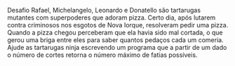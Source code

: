 Desafio
Rafael, Michelangelo, Leonardo e Donatello são tartarugas mutantes com superpoderes que adoram pizza. Certo dia, após lutarem contra criminosos nos esgotos de Nova Iorque, resolveram pedir uma pizza. Quando a pizza chegou perceberam que ela havia sido mal cortada, o que gerou uma briga entre eles para saber quantos pedaços cada um comeria. Ajude as tartarugas ninja escrevendo um programa que a partir de um dado o número de cortes retorna o número máximo de fatias possíveis.
